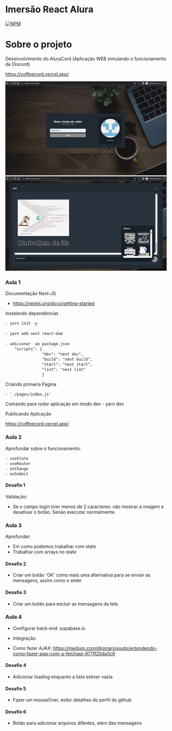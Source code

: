 # Imersão React Alura

[![NPM](https://img.shields.io/npm/l/react)](https://github.com/Juliolimahen/imersao-react-alura/blob/main/LICENSE) 

# Sobre o projeto

Desenvolvimento do AluraCord (Aplicação WEB simulando o funcionamento de Discord)

https://coffeecord.vercel.app/

![Web 1](https://github.com/Juliolimahen/assets/blob/main/imersao-react-alura/login.png) ![web 2](https://github.com/Juliolimahen/assets/blob/main/imersao-react-alura/chat.png)


### Aula 1
Documentação Next-JS
- https://nextjs.org/docs/getting-started

Instalando dependências 

    - yarn init -y

    - yarn add next react-dom

    - adicionar  ao package.json 
        "scripts": {
                    "dev": "next dev",
                    "build": "next build",
                    "start": "next start",
                    "lint": "next lint"
                    }

Criando primeira Pagina

    - './pages/index.js'

Comando para rodar aplicação em modo dev
    - yarn dev


Publicando Aplicação 

https://coffeecord.vercel.app/

### Aula 2

Aprofundar sobre o funcionamento: 

    - useState 
    - useRouter
    - onChange
    - onSubmit

#### Desafio 1
Validação: 

- Se o campo login tiver menos de 2 caracteres: não mostrar a imagem e desativar o botão. Senão executar normalmente.


### Aula 3

Aprofundar: 
- Em como podemos trabalhar com state
- Trabalhar com arrays no state

#### Desafio 2 
- Criar um botão 'OK' como  mais uma alternativa para se enviar as mensagens, assim como o enter 

#### Desafio 3 
- Criar um botão para excluir as mensagens da tela 

### Aula 4

- Configurar back-end: supabase.io

- Integração 

- Como fazer AJAX: https://medium.com/@omariosouto/entendendo-como-fazer-ajax-com-a-fetchapi-977ff20da3c6


#### Desafio 4

- Adicionar loading enquanto a lista estiver vazia 

#### Desafio 5 

- Fazer um mouseOver, exibir detalhes do perfil do github

#### Desafio 6

- Botão para adicionar arquivos difentes, além das mensagens 
